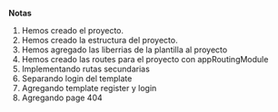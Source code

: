 **Notas**
1. Hemos creado el proyecto.
2. Hemos creado la estructura del proyecto.
3. Hemos agregado las liberrias de la plantilla al proyecto
4. Hemos creado las routes para el proyecto con appRoutingModule
5. Implementando rutas secundarias
6. Separando login del template
7. Agregando template register y login
8. Agregando page 404
